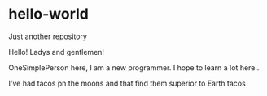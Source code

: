 # hello-world
Just another repository

Hello! Ladys and gentlemen!

OneSimplePerson here, I am a new programmer. I hope to learn a lot here..

I've had tacos pn the moons and that find them superior to Earth tacos
